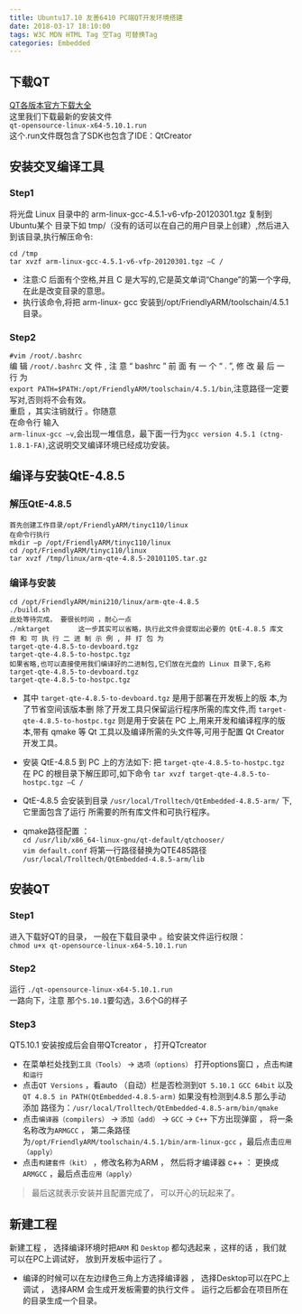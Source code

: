 ```yaml
---
title: Ubuntu17.10 友善6410 PC端QT开发环境搭建
date: 2018-03-17 18:10:00
tags: W3C MDN HTML Tag 空Tag 可替换Tag
categories: Embedded
---
```


## 下载QT

[QT各版本官方下载大全](http://download.qt.io/archive/qt/)  
这里我们下载最新的安装文件  
`qt-opensource-linux-x64-5.10.1.run`  
这个.run文件既包含了SDK也包含了IDE：QtCreator

## 安装交叉编译工具

### Step1
将光盘 Linux 目录中的 arm-linux-gcc-4.5.1-v6-vfp-20120301.tgz 复制到 Ubuntu某个
目录下如 tmp/（没有的话可以在自己的用户目录上创建）,然后进入到该目录,执行解压命令:
```
cd /tmp
tar xvzf arm-linux-gcc-4.5.1-v6-vfp-20120301.tgz –C /
```

- 注意:C 后面有个空格,并且 C 是大写的,它是英文单词“Change”的第一个字母,在此是改变目录的意思。
- 执行该命令,将把 arm-linux- gcc 安装到/opt/FriendlyARM/toolschain/4.5.1 目录。

### Step2
`#vim /root/.bashrc`  
编 辑 `/root/.bashrc` 文 件 , 注 意 “ bashrc ” 前 面 有 一 个 “ . ”, 修 改 最 后 一 行 为   
`export PATH=$PATH:/opt/FriendlyARM/toolschain/4.5.1/bin`,注意路径一定要写对,否则将不会有效。  
重启 ，其实注销就行 。你随意  
在命令行 输入  
`arm-linux-gcc –v`,会出现一堆信息，最下面一行为`gcc version 4.5.1 (ctng-1.8.1-FA)`,这说明交叉编译环境已经成功安装。

## 编译与安装QtE-4.8.5

### 解压QtE-4.8.5
```
首先创建工作目录/opt/FriendlyARM/tinyc110/linux
在命令行执行
mkdir –p /opt/FriendlyARM/tinyc110/linux
cd /opt/FriendlyARM/tinyc110/linux
tar xvzf /tmp/linux/arm-qte-4.8.5-20101105.tar.gz
```

### 编译与安装

```
cd /opt/FriendlyARM/mini210/linux/arm-qte-4.8.5
./build.sh
此处等待完成， 要很长时间 ，耐心一点
./mktarget       这一步其实可以省略，执行此文件会提取出必要的 QtE-4.8.5 库文
件 和 可 执 行 二 进 制 示 例 , 并 打 包 为 
target-qte-4.8.5-to-devboard.tgz 
target-qte-4.8.5-to-hostpc.tgz
如果省略,也可以直接使用我们编译好的二进制包,它们放在光盘的 Linux 目录下,名称
target-qte-4.8.5-to-devboard.tgz 
target-qte-4.8.5-to-hostpc.tgz
```
- 其中 `target-qte-4.8.5-to-devboard.tgz` 是用于部署在开发板上的版 本,为了节省空间该版本删
除了开发工具只保留运行程序所需的库文件,而 `target-qte-4.8.5-to-hostpc.tgz` 则是用于安装在 PC
上,用来开发和编译程序的版本,带有 qmake 等 Qt 工具以及编译所需的头文件等,可用于配置
Qt Creator 开发工具。

- 安装 QtE-4.8.5 到 PC 上的方法如下:
把 `target-qte-4.8.5-to-hostpc.tgz` 在 PC 的根目录下解压即可,如下命令
`tar xvzf target-qte-4.8.5-to-hostpc.tgz –C /`
- QtE-4.8.5 会安装到目录 `/usr/local/Trolltech/QtEmbedded-4.8.5-arm/` 下,它里面包含了运行
所需要的所有库文件和可执行程序。

- qmake路径配置 ：  
`cd /usr/lib/x86_64-linux-gnu/qt-default/qtchooser/`  
`vim default.conf` 将第一行路径替换为QTE485路径 `/usr/local/Trolltech/QtEmbedded-4.8.5-arm/lib`

## 安装QT

### Step1
进入下载好QT的目录， 一般在下载目录中 。给安装文件运行权限：  
`chmod u+x qt-opensource-linux-x64-5.10.1.run`

### Step2
运行 `./qt-opensource-linux-x64-5.10.1.run`  
一路向下，注意   那个`5.10.1`要勾选，3.6个G的样子

### Step3
QT5.10.1 安装按成后会自带QTcreator ， 打开QTcreator
- 在菜单栏处找到`工具（Tools）` -> `选项（options）` 打开options窗口 ，点击`构建和运行`   
- 点击`QT Versions` ，看auto （自动）栏是否检测到`QT 5.10.1 GCC 64bit` 以及`QT 4.8.5 in PATH(QtEmbedded-4.8.5-arm)` 如果没有检测到4.8.5 那么手动添加 路径为：`/usr/local/Trolltech/QtEmbedded-4.8.5-arm/bin/qmake`
- 点击`编译器（compilers）` -> `添加（add）` -> `GCC` -> `C++`  下方出现弹窗 ， 将一条名称改为`ARMGCC` ， 第二条路径为`/opt/FriendlyARM/toolschain/4.5.1/bin/arm-linux-gcc` ，最后点击`应用（apply）` 
- 点击`构建套件（kit）`  ，修改名称为ARM ， 然后将才编译器 c++ ： 更换成 `ARMGCC`  ，最后点击`应用（apply）` 

> 最后这就表示安装并且配置完成了， 可以开心的玩起来了。

## 新建工程

新建工程 ， 选择编译环境时把`ARM` 和 `Desktop` 都勾选起来 ，这样的话 ，我们就可以在PC上调试好， 放到开发板中运行了  。
- 编译的时候可以在左边绿色三角上方选择编译器 ，  选择Desktop可以在PC上调试 ， 选择ARM 会生成开发板需要的执行文件 。 运行之后都会在项目所在的目录生成一个目录。